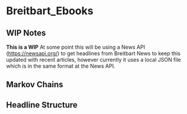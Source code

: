 # Breitbart_Ebooks
## WIP Notes
**This is a WIP**
At some point this will be using a News API (https://newsapi.org/) to get headlines from Breitbart News to keep this updated with recent articles, however currently it uses a local JSON file which is in the same format at the News API.
## Markov Chains
## Headline Structure
